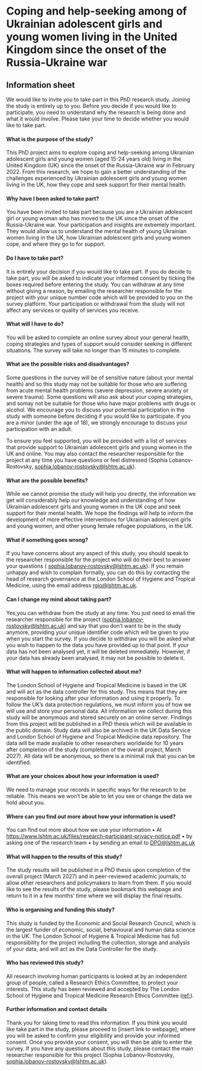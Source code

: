 # Coping and help-seeking among of Ukrainian adolescent girls and young women living in the United Kingdom since the onset of the Russia-Ukraine war

## Information sheet
We would like to invite you to take part in this PhD research study. Joining the study is entirely up to you. Before you decide if you would like to participate, you need to understand why the research is being done and what it would involve. Please  take your time to decide whether you would like to take part.  

#### What is the purpose of the study? 
This PhD project aims to explore coping and help-seeking among Ukrainian adolescent girls and young women (aged 15-24 years old) living in the United Kingdom (UK) since the onset of the Russia-Ukraine war in February 2022. From this research, we hope to gain a better understanding of the challenges experienced by Ukrainian adolescent girls and young women living in the UK, how they cope and seek support for their mental health.

#### Why have I been asked to take part?
You have been invited to take part because you are a Ukrainian adolescent girl or young woman who has moved to the UK since the onset of the Russia-Ukraine war. Your participation and insights are extremely important. They would allow us to understand the mental health of young Ukrainian women living in the UK, how Ukrainian adolescent girls and young women cope, and where they go to for support.

#### Do I have to take part?
It is entirely your decision if you would like to take part. If you do decide to take part, you will be asked to indicate your informed consent by ticking the boxes required before entering the study. You can withdraw at any time without giving a reason, by emailing the researcher responsible for the project with your unique number code which will be provided to you on the survey platform. Your participation or withdrawal from the study will not affect any services or quality of services you receive. 

#### What will I have to do?
You will be asked to complete an online survey about your general health, coping strategies and types of support would consider seeking in different situations. The survey will take no longer than 15 minutes to complete. 

#### What are the possible risks and disadvantages? 
Some questions in the survey will be of sensitive nature (about your mental health) and so this study may not be suitable for those who are suffering from acute mental health problems (severe depression, severe anxiety or severe trauma). Some questions will also ask about your coping strategies, and somay not be suitable for those who have major problems with drugs or alcohol. We encourage you to discuss your potential participation in the study with someone before deciding if you would like to participate. If you are a minor (under the age of 18), we strongly encourage to discuss your participation with an adult. 

To ensure you feel supported, you will be provided with a list of  services that provide support to Ukrainian adolescent girls and young women in the UK and online. You may also contact the researcher responsible for the project at any time you have questions or feel distressed (Sophia Lobanov-Rostovsky, sophia.lobanov-rostovsky@lshtm.ac.uk).

#### What are the possible benefits? 
While we cannot promise the study will help you directly, the information we get will considerably help our knowledge and understanding of how Ukrainian adolescent girls and young women in the UK cope and seek support for their mental health. We hope the findings will help to inform the development of more effective interventions for Ukrainian adolescent girls and young women, and other young female refugee populations, in the UK. 

#### What if something goes wrong? 
If you have concerns about any aspect of this study, you should speak to the researcher responsible for the project who will do their best to answer your questions ( sophia.lobanov-rostovsky@lshtm.ac.uk). If you remain unhappy and wish to complain formally, you can do this by contacting the head of research governance at the London School of Hygiene and Tropical Medicine, using the email address rgio@lshtm.ac.uk.

#### Can I change my mind about taking part?
Yes,you can withdraw from the study at any time. You just need to email the researcher responsible for the project (sophia.lobanov-rostovsky@lshtm.ac.uk) and say that you don’t want to be in the study anymore, providing your unique identifier code which will be given to you when you start the survey. If you decide to withdraw you will be asked what you wish to happen to the data you have provided up to that point. If your data has not been analysed yet, it will be deleted immediately. However, if your data has already been analysed, it may not be possible to delete it.

#### What will happen to information collected about me? 
The London School of Hygiene and Tropical Medicine is based in the UK and will act as the data controller for this study.  This means that they are responsible for looking after your information and using it properly.  To follow the UK’s data protection regulations, we must inform you of how we will use and store your personal data. All information we collect during this study will be anonymous and stored securely on an online server. Findings from this project will be published in a PhD thesis which will be available in the public domain. Study data will also be archived in the UK Data Service and London School of Hygiene and Tropical Medicine data repository. The data will be made available to other researchers worldwide for 10 years after completion of the study (completion of the overall project, March 2027).  All data will be anonymous, so there is a minimal risk that you can be identified.

#### What are your choices about how your information is used?
We need to manage your records in specific ways for the research to be reliable. This means we won’t be able to let you see or change the data we hold about you. 

#### Where can you find out more about how your information is used?
You can find out more about how we use your information
•	At https://www.lshtm.ac.uk/files/research-participant-privacy-notice.pdf 
•	by asking one of the research team
•	by sending an email to DPO@lshtm.ac.uk 

#### What will happen to the results of this study? 
The study results will be published in a PhD thesis upon completion of the overall project (March 2027) and in peer-reviewed academic journals, to allow other researchers and policymakers to learn from them.  If you would like to see the results of the study, please bookmark this webpage and return to it in a few months’ time where we will display the final results.

#### Who is organising and funding this study?
This study is funded by the Economic and Social Research Council, which is the largest funder of economic, social, behavioural and human data science in the UK. The London School of Hygiene & Tropical Medicine has full responsibility for the project including the collection, storage and analysis of your data, and will act as the Data Controller for the study.  

#### Who has reviewed this study? 
All research involving human participants is looked at by an independent group of people, called a Research Ethics Committee, to protect your interests. This study has been reviewed and accepted by The London School of Hygiene and Tropical Medicine Research Ethics Committee (<ref:>).  

#### Further information and contact details 
Thank you for taking time to read this information.  If you think you would like take part in the study, please proceed to [insert link to webpage], where you will be asked to confirm your eligibility and provide your informed consent.  Once you provide your consent, you will then be able to enter the survey. If you have any questions about this study, please contact the main researcher responsible for this project (Sophia Lobanov-Rostovsky, sophia.lobanov-rostovsky@lshtm.ac.uk).
